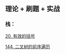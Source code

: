 ##  理论 + 刷题 + 实战

### 栈：

[20. 有效的括号](https://leetcode-cn.com/problems/valid-parentheses/)

[144. 二叉树的前序遍历](https://leetcode-cn.com/problems/binary-tree-preorder-traversal/)